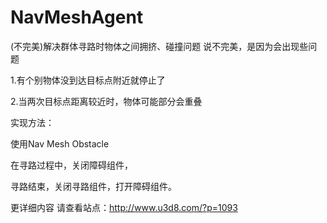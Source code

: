 # NavMeshAgent
(不完美)解决群体寻路时物体之间拥挤、碰撞问题
说不完美，是因为会出现些问题

1.有个别物体没到达目标点附近就停止了

2.当两次目标点距离较近时，物体可能部分会重叠

实现方法：

使用Nav Mesh Obstacle

在寻路过程中，关闭障碍组件，

寻路结束，关闭寻路组件，打开障碍组件。

更详细内容 请查看站点：http://www.u3d8.com/?p=1093
